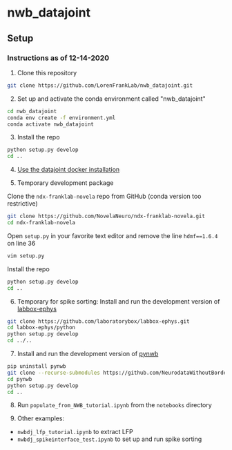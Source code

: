 # nwb_datajoint

## Setup

### Instructions as of 12-14-2020

1. Clone this repository

  ```bash
  git clone https://github.com/LorenFrankLab/nwb_datajoint.git
  ```

2. Set up and activate the conda environment called "nwb_datajoint"

  ```bash
  cd nwb_datajoint
  conda env create -f environment.yml
  conda activate nwb_datajoint
  ```

3. Install the repo

  ```bash
  python setup.py develop
  cd ..
  ```

4. [Use the datajoint docker installation](https://tutorials.datajoint.io/setting-up/local-database.html)

5. Temporary development package

  Clone the `ndx-franklab-novela` repo from GitHub (conda version too restrictive)

  ```bash
  git clone https://github.com/NovelaNeuro/ndx-franklab-novela.git
  cd ndx-franklab-novela
  ```

  Open `setup.py` in your favorite text editor and remove the line `hdmf==1.6.4` on line 36

  ```bash
  vim setup.py
  ```

  Install the repo

  ```bash
  python setup.py develop
  cd ..
  ```

6. Temporary for spike sorting: Install and run the development version of [labbox-ephys](https://github.com/laboratorybox/labbox-ephys/)

  ```bash
  git clone https://github.com/laboratorybox/labbox-ephys.git
  cd labbox-ephys/python
  python setup.py develop
  cd ../..
  ```

7. Install and run the development version of [pynwb](https://github.com/NeurodataWithoutBorders/pynwb)

  ```bash
  pip uninstall pynwb
  git clone --recurse-submodules https://github.com/NeurodataWithoutBorders/pynwb.git
  cd pynwb
  python setup.py develop
  cd ..
  ```

8. Run `populate_from_NWB_tutorial.ipynb` from the `notebooks` directory

9. Other examples:
  - `nwbdj_lfp_tutorial.ipynb` to extract LFP
  - `nwbdj_spikeinterface_test.ipynb` to set up and run spike sorting
